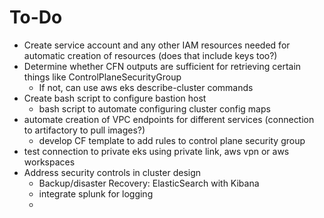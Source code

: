 # To-Do
* Create service account and any other IAM resources needed for automatic creation of resources (does that include keys too?)
* Determine whether CFN outputs are sufficient for retrieving certain things like ControlPlaneSecurityGroup
    * If not, can use aws eks describe-cluster commands
* Create bash script to configure bastion host
    * bash script to automate configuring cluster config maps
* automate creation of VPC endpoints for different services (connection to artifactory to pull images?)
    * develop CF template to add rules to control plane security group
* test connection to private eks using private link, aws vpn or aws workspaces
* Address security controls in cluster design
    * Backup/disaster Recovery: ElasticSearch with Kibana
    * integrate splunk for logging
    * 
